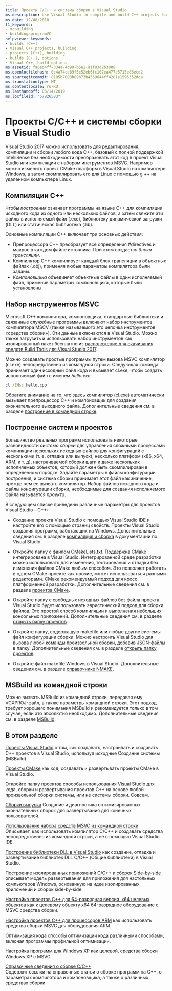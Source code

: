 ```yaml
---
title: Проекты C/C++ и системы сборки в Visual Studio
ms.description: Use Visual Studio to compile and build C++ projects for Windows, ARM or Linux based on any project system.
ms.date: 12/08/2018
f1_keywords:
- vcbuilding
- buildingaprogramVC
helpviewer_keywords:
- builds [C++]
- Visual C++ projects, building
- projects [C++], building
- builds [C++], options
- Visual C++, build options
ms.assetid: fa6ed4ff-334a-4d99-b5e2-a1f83d2b3008
ms.openlocfilehash: 0c4a74ce69f5c52eb6fc107ea477e5715e86ecd2
ms.sourcegitcommit: 8105b7003b89b73b4359644ff4281e1595352dda
ms.translationtype: MT
ms.contentlocale: ru-RU
ms.lasthandoff: 03/14/2019
ms.locfileid: "57826583"
---
```

# <a name="cc-projects-and-build-systems-in-visual-studio"></a>Проекты C/C++ и системы сборки в Visual Studio

Visual Studio 2017 можно использовать для редактирования, компиляции и сборки любого кода C++, базовый с полной поддержкой IntelliSense без необходимости преобразовать этот код в проект Visual Studio или компиляции с набором инструментов MSVC. Например можно изменить проект CMake платформ в Visual Studio на компьютере Windows, а затем скомпилировать его для Linux с помощью g ++ на удаленном компьютере Linux.

## <a name="c-compilation"></a>Компиляции C++

Чтобы *построения* означает программы на языке C++ для компиляции исходного кода из одного или нескольких файлов, а затем свяжите эти файлы в исполняемый файл (.exe), библиотеку динамической загрузки (DLL) или статическая библиотека (.lib). 

Основные компиляции C++ включает три основных действия:

- Препроцессора C++ преобразует все определения #directives и макрос в каждом файле источника. При этом создается *блока трансляции*.
- Компилятор C++ компилирует каждый блок трансляции в объектных файлах (.obj), применяя любые параметры компилятора были заданы.
- *Компоновщика* объединяет объектные файлы в один исполняемый файл, применив параметры компоновщика, которые были установлены. 

## <a name="the-msvc-toolset"></a>Набор инструментов MSVC

Microsoft C++ компилятора, компоновщика, стандартные библиотеки и связанные служебные программы включают набор инструментов компилятора MSCV (также называемого это цепочка инструментов «средства сборки»). Эти данные включаются в Visual Studio. Можно также загрузить и использовать набор инструментов как изолированный пакет бесплатно из [расположение для скачивания средств Build Tools для Visual Studio 2017](https://visualstudio.microsoft.com/downloads/#build-tools-for-visual-studio-2017).

Можно создавать простые программы путем вызова MSVC компилятор (cl.exe) непосредственно из командной строки. Следующая команда принимает один исходный файл кода и вызывает cl.exe, чтобы создать исполняемый файл с именем *hello.exe*: 

```cmd
cl /EHsc hello.cpp
```
Обратите внимание на то, что здесь компилятор (cl.exe) автоматически вызывает препроцессор C++ и компоновщик для создания окончательного выходного файла.  Дополнительные сведения см. в разделе [построение в командной строке](building-on-the-command-line.md).

## <a name="build-systems-and-projects"></a>Построение систем и проектов

Большинство реальных программ использовать некоторые разновидности *система сборки* для управления сложными процессами компиляции нескольких исходных файлов для конфигураций с несколькими (т. е. отладка или выпуск), несколько платформ (x86, x64, ARM, и т. д), настраиваемой сборки шаги и даже нескольких исполняемых объектов, который должен быть скомпилирован в определенном порядке. Задайте параметры в файлы конфигурации построения, и система сборки принимает этот файл как значение, прежде чем ее вызвать компилятор. Набор файлов исходного кода и файлы конфигурации сборки, необходимые для создания исполняемого файла называется *проекта*. 

В следующем списке приведены различные параметры для проектов Visual Studio - C++:

- Создание проекта Visual Studio с помощью Visual Studio IDE и настройте его с помощью страниц свойств. Проекты Visual Studio создания программ, работающих на Windows. Дополнительные сведения см. в разделе [компиляция и сборка](/visualstudio/ide/compiling-and-building-in-visual-studio) в документации по Visual Studio.

- Откройте папку с файлом CMakeLists.txt. Поддержка CMake интегрирована в Visual Studio. Интегрированной среде разработки можно использовать для изменения, тестирования и отладки без изменения файлов CMake любым способом. Это позволяет работать в одном CMake проекте как прочие, может использоваться разными редакторами. CMake рекомендуемый подход для кросс платформенной разработки. Дополнительные сведения см. в разделе [проектов CMake](cmake-projects-in-visual-studio.md).
 
- Откройте папку с свободных исходных файлов без файла проекта. Visual Studio будет использовать эвристический подход для сборки файлов. Это простой способ компиляции и выполнения небольших консольных приложений. Дополнительные сведения см. в разделе [открыть папку проектов](open-folder-projects-cpp.md).

- Откройте папку, содержащую makefile или любые другие системы файл конфигурации сборки. Можно настроить Visual Studio для вызова любой команды произвольной сборки, добавив JSON-файлы в папку. Дополнительные сведения см. в разделе [открыть папку проектов](open-folder-projects-cpp.md).
 
- Откройте файл makefile Windows в Visual Studio. Дополнительные сведения см. в разделе [справочнике NMAKE](reference/nmake-reference.md).

## <a name="msbuild-from-the-command-line"></a>MSBuild из командной строки 

Можно вызвать MSBuild из командной строки, передавая ему VCXPROJ-файл, а также параметры командной строки. Этот подход требует хорошего понимания MSBuild и рекомендуется только в том случае, если это абсолютно необходимо. Дополнительные сведения см. в разделе [MSBuild](msbuild-visual-cpp.md).

## <a name="in-this-section"></a>В этом разделе

[Проекты Visual Studio](creating-and-managing-visual-cpp-projects.md) о том, как создавать, настраивать и создавать C++ проектов в Visual Studio, используя исходные Создание системы (MSBuild).

[Проекты CMake](cmake-projects-in-visual-studio.md) как код, создавать и развертывать проекты CMake в Visual Studio.

[Откройте папку проектов](open-folder-projects-cpp.md) способы использования Visual Studio для кода, сборки и развертывания проектов C++ на основе любой произвольной сборки системы, или не системы сборки. Совсем. 

[Сборки выпуска](release-builds.md) Создание и диагностика оптимизированных окончательных сборок для развертывания для конечных пользователей.

[Использование набора средств MSVC из командной строки](building-on-the-command-line.md)<br/>
Описывает, как использовать компилятор C/C++ и создавать средства непосредственно из командной строки, а не с помощью Visual Studio IDE.

[Построение библиотеки DLL в Visual Studio](dlls-in-visual-cpp.md) как создание, отладка и развертывание библиотек DLL C/C++ (Общие библиотеки) в Visual Studio.

[Построение изолированных приложений C/C++ и сборок Side-by-side](building-c-cpp-isolated-applications-and-side-by-side-assemblies.md) описывает модель развертывания для приложения для настольных компьютеров Windows, основанную на идее изолированных приложений и сборок side-by-side.

[Настройка проектов C++ для 64-разрядная версия, x64 целевых объектов](configuring-programs-for-64-bit-visual-cpp.md) как к целевому объекту x64 64-разрядное оборудование с MSVC средства сборки.

[Настройка проектов C++ для процессоров ARM](configuring-programs-for-arm-processors-visual-cpp.md) как использовать средства сборки MSVC для оборудования ARM.

[Оптимизация кода](optimizing-your-code.md) способы оптимизации кода различными способами, включая программы профильной оптимизации.

[Настройка программ для Windows XP](configuring-programs-for-windows-xp.md) как целевой, средства сборки Windows XP с MSVC.

[Справочные сведения о сборке C/C++](reference/c-cpp-building-reference.md)<br/>
Содержит ссылки на справочные статьи о сборке программ на C++, о параметрах компилятора и компоновщика, а также о различных средствах сборки.
